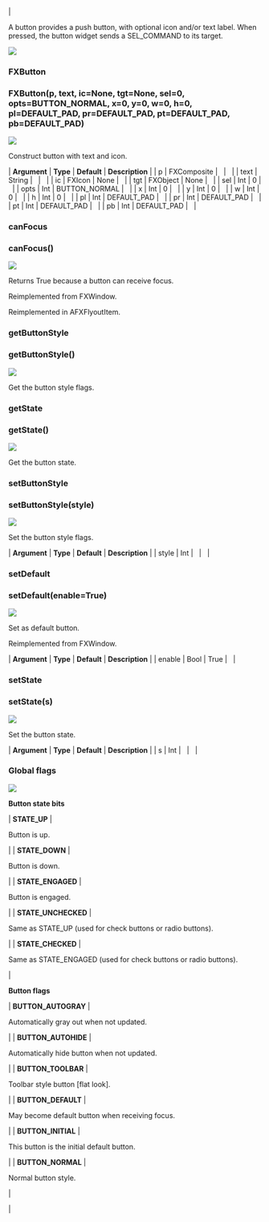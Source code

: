 | 

A button provides a push button, with optional icon and/or text label. When pressed, the button widget sends a SEL_COMMAND to its target.

![](../SIMACAERefImages/gui-fxbutton.png)

### FXButton

###   

### FXButton(p, text, ic=None, tgt=None, sel=0, opts=BUTTON\_NORMAL, x=0, y=0, w=0, h=0, pl=DEFAULT\_PAD, pr=DEFAULT\_PAD, pt=DEFAULT\_PAD, pb=DEFAULT_PAD)  
![](../IconsReference/butix_top_wline.png)

Construct button with text and icon.

| **Argument** | **Type** | **Default** | **Description** |
| p | FXComposite |   |   |
| text | String |   |   |
| ic | FXIcon | None |   |
| tgt | FXObject | None |   |
| sel | Int | 0 |   |
| opts | Int | BUTTON_NORMAL |   |
| x | Int | 0 |   |
| y | Int | 0 |   |
| w | Int | 0 |   |
| h | Int | 0 |   |
| pl | Int | DEFAULT_PAD |   |
| pr | Int | DEFAULT_PAD |   |
| pt | Int | DEFAULT_PAD |   |
| pb | Int | DEFAULT_PAD |   |

### canFocus

###   

### canFocus()  
![](../IconsReference/butix_top_wline.png)

Returns True because a button can receive focus.

Reimplemented from FXWindow.

Reimplemented in AFXFlyoutItem.

### getButtonStyle

###   

### getButtonStyle()  
![](../IconsReference/butix_top_wline.png)

Get the button style flags.

### getState

###   

### getState()  
![](../IconsReference/butix_top_wline.png)

Get the button state.

### setButtonStyle

###   

### setButtonStyle(style)  
![](../IconsReference/butix_top_wline.png)

Set the button style flags.

| **Argument** | **Type** | **Default** | **Description** |
| style | Int |   |   |

### setDefault

###   

### setDefault(enable=True)  
![](../IconsReference/butix_top_wline.png)

Set as default button.

Reimplemented from FXWindow.

| **Argument** | **Type** | **Default** | **Description** |
| enable | Bool | True |   |

### setState

###   

### setState(s)  
![](../IconsReference/butix_top_wline.png)

Set the button state.

| **Argument** | **Type** | **Default** | **Description** |
| s | Int |   |   |

### Global flags  
![](../IconsReference/butix_top_wline.png)


**Button state bits**

| **STATE_UP** | 

Button is up.

 |
| **STATE_DOWN** | 

Button is down.

 |
| **STATE_ENGAGED** | 

Button is engaged.

 |
| **STATE_UNCHECKED** | 

Same as STATE_UP (used for check buttons or radio buttons).

 |
| **STATE_CHECKED** | 

Same as STATE_ENGAGED (used for check buttons or radio buttons).

 |


**Button flags**

| **BUTTON_AUTOGRAY** | 

Automatically gray out when not updated.

 |
| **BUTTON_AUTOHIDE** | 

Automatically hide button when not updated.

 |
| **BUTTON_TOOLBAR** | 

Toolbar style button \[flat look\].

 |
| **BUTTON_DEFAULT** | 

May become default button when receiving focus.

 |
| **BUTTON_INITIAL** | 

This button is the initial default button.

 |
| **BUTTON_NORMAL** | 

Normal button style.

 |



 |